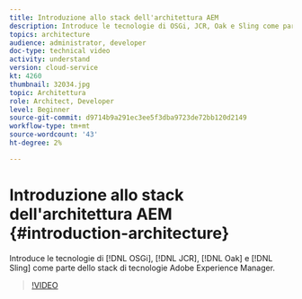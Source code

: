 ```yaml
---
title: Introduzione allo stack dell'architettura AEM
description: Introduce le tecnologie di OSGi, JCR, Oak e Sling come parte dello stack di tecnologia Adobe Experience Manager.
topics: architecture
audience: administrator, developer
doc-type: technical video
activity: understand
version: cloud-service
kt: 4260
thumbnail: 32034.jpg
topic: Architettura
role: Architect, Developer
level: Beginner
source-git-commit: d9714b9a291ec3ee5f3dba9723de72bb120d2149
workflow-type: tm+mt
source-wordcount: '43'
ht-degree: 2%

---
```



# Introduzione allo stack dell&#39;architettura AEM {#introduction-architecture}

Introduce le tecnologie di [!DNL OSGi], [!DNL JCR], [!DNL Oak] e [!DNL Sling] come parte dello stack di tecnologie Adobe Experience Manager.

>[!VIDEO](https://video.tv.adobe.com/v/32034/?quality=12&learn=on)